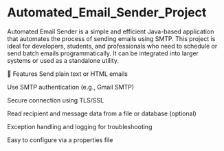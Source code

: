# Automated_Email_Sender_Project
Automated Email Sender is a simple and efficient Java-based application that automates the process of sending emails using SMTP. This project is ideal for developers, students, and professionals who need to schedule or send batch emails programmatically. It can be integrated into larger systems or used as a standalone utility.

🚀 Features
Send plain text or HTML emails

Use SMTP authentication (e.g., Gmail SMTP)

Secure connection using TLS/SSL

Read recipient and message data from a file or database (optional)

Exception handling and logging for troubleshooting

Easy to configure via a properties file
